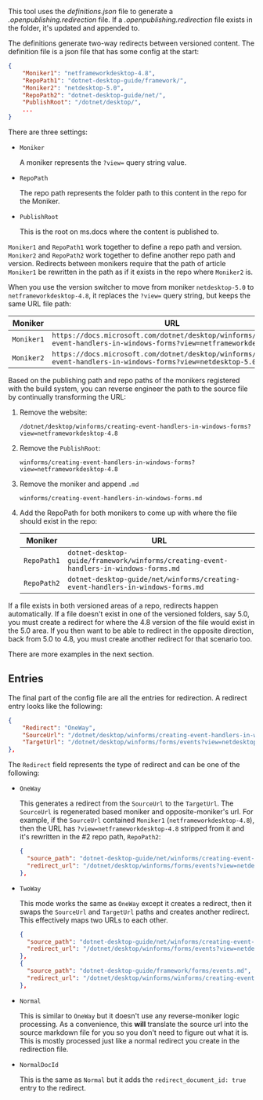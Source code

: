 This tool uses the _definitions.json_ file to generate a _.openpublishing.redirection_ file. If a _.openpublishing.redirection_ file exists in the folder, it's updated and appended to.

The definitions generate two-way redirects between versioned content. The definition file is a json file that has some config at the start:

```json
{
    "Moniker1": "netframeworkdesktop-4.8",
    "RepoPath1": "dotnet-desktop-guide/framework/",
    "Moniker2": "netdesktop-5.0",
    "RepoPath2": "dotnet-desktop-guide/net/",
    "PublishRoot": "/dotnet/desktop/",
    ...
}
```

There are three settings:

- `Moniker`

  A moniker represents the `?view=` query string value.

- `RepoPath`

  The repo path represents the folder path to this content in the repo for the Moniker.

- `PublishRoot`

  This is the root on ms.docs where the content is published to.

`Moniker1` and `RepoPath1` work together to define a repo path and version. `Moniker2` and `RepoPath2` work together to define another repo path and version. Redirects between monikers require that the path of article `Moniker1` be rewritten in the path as if it exists in the repo where `Moniker2` is.

When you use the version switcher to move from moniker `netdesktop-5.0` to `netframeworkdesktop-4.8`, it replaces the `?view=` query string, but keeps the same URL file path:

| Moniker | URL |
| - | - |
| `Moniker1` | `https://docs.microsoft.com/dotnet/desktop/winforms/creating-event-handlers-in-windows-forms?view=netframeworkdesktop-4.8` |
| `Moniker2` | `https://docs.microsoft.com/dotnet/desktop/winforms/creating-event-handlers-in-windows-forms?view=netdesktop-5.0` |

Based on the publishing path and repo paths of the monikers registered with the build system, you can reverse engineer the path to the source file by continually transforming the URL:

01. Remove the website:

    ```
    /dotnet/desktop/winforms/creating-event-handlers-in-windows-forms?view=netframeworkdesktop-4.8
    ```

01. Remove the `PublishRoot`:

    ```
    winforms/creating-event-handlers-in-windows-forms?view=netframeworkdesktop-4.8
    ```

01. Remove the moniker and append `.md`

    ```
    winforms/creating-event-handlers-in-windows-forms.md
    ```

01. Add the RepoPath for both monikers to come up with where the file should exist in the repo:

    | Moniker | URL |
    | - | - |
    | `RepoPath1` | `dotnet-desktop-guide/framework/winforms/creating-event-handlers-in-windows-forms.md` |
    | `RepoPath2` | `dotnet-desktop-guide/net/winforms/creating-event-handlers-in-windows-forms.md` |

If a file exists in both versioned areas of a repo, redirects happen automatically. If a file doesn't exist in one of the versioned folders, say 5.0, you must create a redirect for where the 4.8 version of the file would exist in the 5.0 area. If you then want to be able to redirect in the opposite direction, back from 5.0 to 4.8, you must create another redirect for that scenario too.

There are more examples in the next section.

## Entries

The final part of the config file are all the entries for redirection. A redirect entry looks like the following:

```json
{
    "Redirect": "OneWay",
    "SourceUrl": "/dotnet/desktop/winforms/creating-event-handlers-in-windows-forms?view=netframeworkdesktop-4.8",
    "TargetUrl": "/dotnet/desktop/winforms/forms/events?view=netdesktop-5.0"
},
```

The `Redirect` field represents the type of redirect and can be one of the following:

- `OneWay`

  This generates a redirect from the `SourceUrl` to the `TargetUrl`. The `SourceUrl` is regenerated based moniker and opposite-moniker's url. For example, if the `SourceUrl` contained `Moniker1` (`netframeworkdesktop-4.8`), then the URL has `?view=netframeworkdesktop-4.8` stripped from it and it's rewritten in the #2 repo path, `RepoPath2`:

  ```json
  {
    "source_path": "dotnet-desktop-guide/net/winforms/creating-event-handlers-in-windows-forms.md",
    "redirect_url": "/dotnet/desktop/winforms/forms/events?view=netdesktop-5.0"
  },
  ```

- `TwoWay`

  This mode works the same as `OneWay` except it creates a redirect, then it swaps the `SourceUrl` and `TargetUrl` paths and creates another redirect. This effectively maps two URLs to each other.

  ```json
  {
    "source_path": "dotnet-desktop-guide/net/winforms/creating-event-handlers-in-windows-forms.md",
    "redirect_url": "/dotnet/desktop/winforms/forms/events?view=netdesktop-5.0"
  },
  {
    "source_path": "dotnet-desktop-guide/framework/forms/events.md",
    "redirect_url": "/dotnet/desktop/winforms/winforms/creating-event-handlers-in-windows-forms?view=netdesktop-5.0"
  },
  ```

- `Normal`

  This is similar to `OneWay` but it doesn't use any reverse-moniker logic processing. As a convenience, this **will** translate the source url into the source markdown file for you so you don't need to figure out what it is. This is mostly processed just like a normal redirect you create in the redirection file.

- `NormalDocId`

  This is the same as `Normal` but it adds the `redirect_document_id: true` entry to the redirect.

